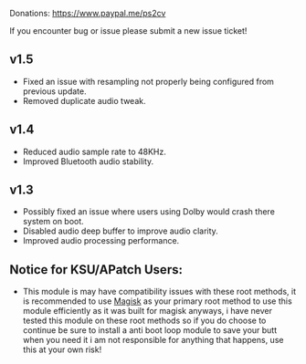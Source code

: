 Donations:
https://www.paypal.me/ps2cv

If you encounter bug or issue please submit a new issue ticket!

## v1.5
- Fixed an issue with resampling not properly being configured from previous update.
- Removed duplicate audio tweak.

## v1.4
- Reduced audio sample rate to 48KHz.
- Improved Bluetooth audio stability.

## v1.3
- Possibly fixed an issue where users using Dolby would crash there system on boot.
- Disabled audio deep buffer to improve audio clarity.
- Improved audio processing performance.

## Notice for KSU/APatch Users:
- This module is may have compatibility issues with these root methods, it is recommended to use [Magisk](https://github.com/topjohnwu/Magisk) as your primary root method to use this module efficiently as it was built for magisk anyways, i have never tested this module on these root methods so if you do choose to continue be sure to install a anti boot loop module to save your butt when you need it i am not responsible for anything that happens, use this at your own risk!